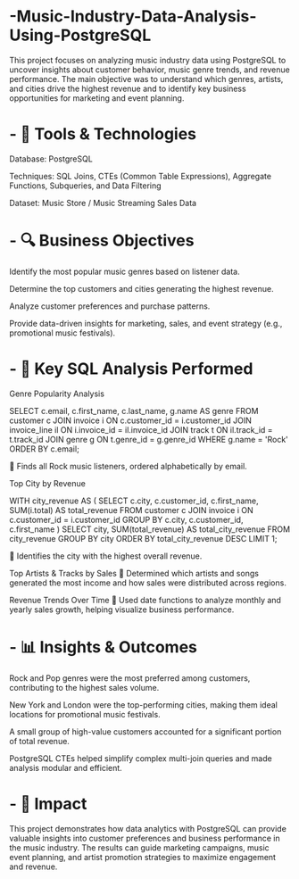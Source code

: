 # -Music-Industry-Data-Analysis-Using-PostgreSQL
This project focuses on analyzing music industry data using PostgreSQL to uncover insights about customer behavior, music genre trends, and revenue performance. The main objective was to understand which genres, artists, and cities drive the highest revenue and to identify key business opportunities for marketing and event planning.

# - 🧩 Tools & Technologies

Database: PostgreSQL

Techniques: SQL Joins, CTEs (Common Table Expressions), Aggregate Functions, Subqueries, and Data Filtering

Dataset: Music Store / Music Streaming Sales Data

# - 🔍 Business Objectives

Identify the most popular music genres based on listener data.

Determine the top customers and cities generating the highest revenue.

Analyze customer preferences and purchase patterns.

Provide data-driven insights for marketing, sales, and event strategy (e.g., promotional music festivals).

# - 🧠 Key SQL Analysis Performed

Genre Popularity Analysis

SELECT c.email, c.first_name, c.last_name, g.name AS genre
FROM customer c
JOIN invoice i ON c.customer_id = i.customer_id
JOIN invoice_line il ON i.invoice_id = il.invoice_id
JOIN track t ON il.track_id = t.track_id
JOIN genre g ON t.genre_id = g.genre_id
WHERE g.name = 'Rock'
ORDER BY c.email;


🔹 Finds all Rock music listeners, ordered alphabetically by email.

Top City by Revenue

WITH city_revenue AS (
  SELECT c.city, c.customer_id, c.first_name, 
         SUM(i.total) AS total_revenue
  FROM customer c
  JOIN invoice i ON c.customer_id = i.customer_id
  GROUP BY c.city, c.customer_id, c.first_name
)
SELECT city, SUM(total_revenue) AS total_city_revenue
FROM city_revenue
GROUP BY city
ORDER BY total_city_revenue DESC
LIMIT 1;


🔹 Identifies the city with the highest overall revenue.

Top Artists & Tracks by Sales
🔹 Determined which artists and songs generated the most income and how sales were distributed across regions.

Revenue Trends Over Time
🔹 Used date functions to analyze monthly and yearly sales growth, helping visualize business performance.

# - 📊 Insights & Outcomes

Rock and Pop genres were the most preferred among customers, contributing to the highest sales volume.

New York and London were the top-performing cities, making them ideal locations for promotional music festivals.

A small group of high-value customers accounted for a significant portion of total revenue.

PostgreSQL CTEs helped simplify complex multi-join queries and made analysis modular and efficient.

# - 🚀 Impact

This project demonstrates how data analytics with PostgreSQL can provide valuable insights into customer preferences and business performance in the music industry. The results can guide marketing campaigns, music event planning, and artist promotion strategies to maximize engagement and revenue.
